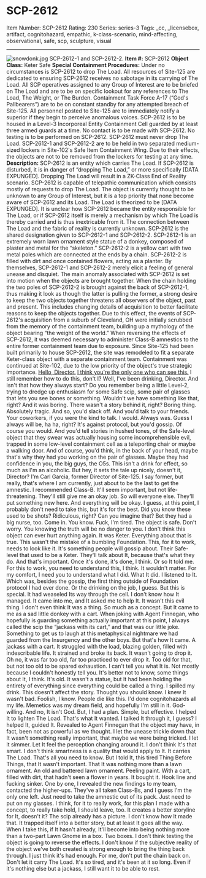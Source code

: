 # SCP-2612
Item Number: SCP-2612
Rating: 230
Series: series-3
Tags: _cc, _licensebox, artifact, cognitohazard, empathic, k-class-scenario, mind-affecting, observational, safe, scp, sculpture, visual

---

![snowdonk.jpg](https://scp-wiki.wdfiles.com/local--files/scp-2612/snowdonk.jpg)
SCP-2612-1 and SCP-2612-2.
**Item #:** SCP-2612
**Object Class:** Keter Safe
**Special Containment Procedures:** Under no circumstances is SCP-2612 to drop The Load. All resources of Site-125 are dedicated to ensuring SCP-2612 receives no sabotage in its carrying of The Load.
All SCP operatives assigned to any Group of Interest are to be briefed on The Load and are to be on specific lookout for any references to The Load, The Weight, or The Burden. Containment Task Force A-17 (“God's Pallbearers”) are to be on constant standby for any attempted breach of Site-125.
All personnel posted to Site-125 are to immediately notify a superior if they begin to perceive anomalous voices.
SCP-2612 is to be housed in a Level-3 Incorporeal Entity Containment Cell guarded by at least three armed guards at a time. No contact is to be made with SCP-2612. No testing is to be performed on SCP-2612. SCP-2612 must never drop The Load.
SCP-2612-1 and SCP-2612-2 are to be held in two separated medium-sized lockers in Site-102's Safe Item Containment Wing. Due to their effects, the objects are not to be removed from the lockers for testing at any time.
**Description:** SCP-2612 is an entity which carries The Load. If SCP-2612 is disturbed, it is in danger of “dropping The Load,” or more specifically [DATA EXPUNGED]. Dropping The Load will result in a ZK-Class End of Reality scenario.
SCP-2612 is capable of telepathic communication which consists mostly of requests to drop The Load. The object is currently thought to be unknown to any Group of Interest, but it is a top priority that none become aware of SCP-2612 and its Load.
The Load is theorized to be [DATA EXPUNGED].
It is unclear how SCP-2612 became the entity responsible for The Load, or if SCP-2612 itself is merely a mechanism by which The Load is thereby carried and is thus inextricable from it. The connection between The Load and the fabric of reality is currently unknown.
SCP-2612 is the shared designation given to SCP-2612-1 and SCP-2612-2. SCP-2612-1 is an extremely worn lawn ornament style statue of a donkey, composed of plaster and metal for the “skeleton.” SCP-2612-2 is a yellow cart with two metal poles which are connected at the ends by a chain. SCP-2612-2 is filled with dirt and once contained flowers, acting as a planter. By themselves, SCP-2612-1 and SCP-2612-2 merely elicit a feeling of general unease and disquiet.
The main anomaly associated with SCP-2612 is set into motion when the objects are brought together. When the chain holding the two poles of SCP-2612-2 is brought against the back of SCP-2612-1, thus making it look as though the latter is pulling the former, a strong desire to keep the two objects together threatens all observers of the object, past and present. This includes changing details of acquisition to better facilitate reasons to keep the objects together. Due to this effect, the events of SCP-2612's acquisition from a suburb of Cleveland, OH were initially scrubbed from the memory of the containment team, building up a mythology of the object bearing “the weight of the world.”
When reversing the effects of SCP-2612, it was deemed necessary to administer Class-B amnestics to the entire former containment team due to exposure. Since Site-125 had been built primarily to house SCP-2612, the site was remodeled to fit a separate Keter-class object with a separate containment team. Containment was continued at Site-102, due to the low priority of the object's true strategic importance.
[Hello, Director.](javascript:;)
[I think you're the only one who can see this.](javascript:;)
I still remember how to do this, don't I?
Well, I've been drinking, Director. And isn't that how they always start?
Do you remember being a little Level-2, trying to dredge up enthusiasm for some Safe scip, some pair of glasses that lets you see bones or something. Wouldn't we have something like that, right? And it was boring. There wasn't a story behind it, right? Boring thing. Absolutely tragic. And so, you'd slack off. And you'd talk to your friends. Your coworkers, if you were the kind to talk. I would. Always was. Guess I always will be, ha ha, right?
It's against protocol, but you'd gossip. Of course you would. And you'd tell stories in hushed tones, of the Safe-level object that they swear was actually housing some incomprehensible evil, trapped in some low-level containment cell as a teleporting chair or maybe a walking door.
And of course, you'd think, in the back of your head, maybe that's why they had you working on the pair of glasses. Maybe they had confidence in you, the big guys, the O5s.
This isn't a drink for effect, so much as I'm an alcoholic. But hey, it sets the tale up nicely, doesn't it, Director?
I'm Carl Garcia, former Director of Site-125. I say former, but really, that's where I am currently, just about to be the last to get the amnestic. I recommended Class-B. It'll seem important, but not life-threatening. They'll still give me an okay job. So will everyone else. They'll put something new here. And everything will be okay.
I guess, at this point, I probably don't need to take this, but it's for the best. Did you know these used to be shots? Ridiculous, right? Can you imagine that? Bet they had a big nurse, too. Come in. You know. Fuck, I'm tired.
The object is safe. Don't worry. You knowing the truth will be no danger to you. I don't think this object can ever hurt anything again.
It was Keter. Everything about that is true. This wasn't the mistake of a bumbling Foundation. This, for it to work, needs to look like it. It's something people will gossip about. Their Safe-level that used to be a Keter. They'll talk about It, because that's what they do. And that's important. Once it's done, it's done, I think. Or so It told me.
For this to work, you need to understand this, I think. It wouldn't matter. For my comfort, I need you to understand what I did. What It did.
I listened to It. Which was, besides the gossip, the first thing outside of Foundation protocol I had ever done. Or the drinking on the job, I guess. But this is special.
It had weaseled Its way through the cell. I don't know how It managed. It came into me, and It asked me to help It. It wasn't this evil thing. I don't even think It was a thing. So much as a concept. But It came to me as a sad little donkey with a cart.
When joking with Agent Finnegan, who hopefully is guarding something actually important at this point, I always called the scip the “jackass with its cart,” and that was our little joke. Something to get us to laugh at this metaphysical nightmare we had guarded from the Insurgency and the other boys.
But that's how It came. A jackass with a cart. It struggled with the load, blazing golden, filled with indescribable life. It strained and broke its back. It wasn't going to drop it. Oh no, it was far too old, far too practiced to ever drop it. Too old for that, but not too old to be spared exhaustion.
I can't tell you what It is. Not mostly because I couldn't honestly tell you. It's better not to know, some things about It, I think. It's old. It wasn't a statue, but It had been holding the entirety of everything since everything could be called a thing.
I spilled my drink. This doesn't affect the story. Thought you should know.
I knew It wasn't bad. Foolish, I know. People die like this.
I'd done cognitohazards all my life. Memetics was my dream field, and hopefully I'm still in it. God-willing. And no, It isn't God. But, I had a plan. Simple, but effective. I helped It to lighten The Load. That's what It wanted.
I talked It through it, I guess? I helped It, guided It. Revealed to Agent Finnegan that the object may have, in fact, been not as powerful as we thought. I let the unease trickle down that It wasn't something really important, that maybe we were being tricked. I let it simmer. Let It feel the perception changing around it.
I don't think It's that smart. I don't think smartness is a quality that would apply to It. It carries The Load. That's all you need to know. But I told It, this tired Thing Before Things, that It wasn't important. That It was nothing more than a lawn ornament. An old and battered lawn ornament. Peeling paint. With a cart, filled with dirt, that hadn't seen a flower in years.
It bought it. Hook line and fucking sinker. One by one, I revealed the new findings to my team, contacted the higher-ups. They've all taken Class-Bs, and I guess I'm the only one left. Just need to take the amnestic out of its pack. Just need to put on my glasses.
I think, for it to really work, for this plan I made with a concept, to really take hold, I should leave, too. It creates a better storyline for It, doesn't it? The scip already has a picture. I don't know how It made that. It trapped itself into a better story, but at least It goes all the way. When I take this, if It hasn't already, It'll become into being nothing more than a two-part Lawn Gnome in a box. Two boxes.
I don't think testing the object is going to reverse the effects. I don't know if the subjective reality of the object we've both created is strong enough to bring the thing back through. I just think it's had enough. For me, don't put the chain back on. Don't let it carry The Load. It's so tired, and it's been at it so long. Even if it's nothing else but a jackass, I still want it to be able to rest.